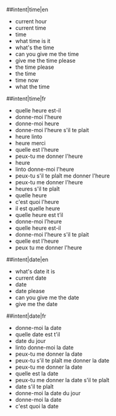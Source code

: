##intent|time|en
- current hour
- current time
- time
- what time is it
- what's the time
- can you give me the time
- give me the time please
- the time please
- the time
- time now
- what the time

##intent|time|fr
- quelle heure est-il
- donne-moi l'heure
- donne-moi heure
- donne-moi l'heure s'il te plait
- heure linto
- heure merci
- quelle est l'heure
- peux-tu me donner l'heure
- heure
- linto donne-moi l'heure
- peux-tu s'il te plaît me donner l'heure
- peux-tu me donner l'heure
- heures s'il te plaît
- quelle heure
- c'est quoi l'heure
- il est quelle heure
- quelle heure est t’il
- donne-moi l’heure
- quelle heure est-il
- donne-moi l'heure s'il te plait
- quelle est l'heure
- peux tu me donner l'heure

##intent|date|en
- what's date it is
- current date
- date
- date please
- can you give me the date
- give me the date

##intent|date|fr
- donne-moi la date
- quelle date est t'il
- date du jour
- linto donne-moi la date
- peux-tu me donner la date
- peux-tu s'il te plaît me donner la date
- peux-tu me donner la date
- quelle est la date
- peux-tu me donner la date s'il te plaît
- date s'il te plaît
- donne-moi la date du jour
- donne-moi la date
- c'est quoi la date